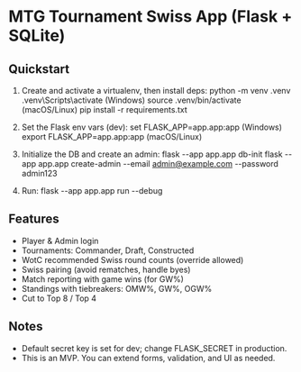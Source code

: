 # MTG Tournament Swiss App (Flask + SQLite)

## Quickstart
1) Create and activate a virtualenv, then install deps:
   python -m venv .venv
   .venv\Scripts\activate   (Windows)
   source .venv/bin/activate  (macOS/Linux)
   pip install -r requirements.txt

2) Set the Flask env vars (dev):
   set FLASK_APP=app.app:app     (Windows)
   export FLASK_APP=app.app:app  (macOS/Linux)

3) Initialize the DB and create an admin:
   flask --app app.app db-init
   flask --app app.app create-admin --email admin@example.com --password admin123

4) Run:
   flask --app app.app run --debug

## Features
- Player & Admin login
- Tournaments: Commander, Draft, Constructed
- WotC recommended Swiss round counts (override allowed)
- Swiss pairing (avoid rematches, handle byes)
- Match reporting with game wins (for GW%)
- Standings with tiebreakers: OMW%, GW%, OGW%
- Cut to Top 8 / Top 4

## Notes
- Default secret key is set for dev; change FLASK_SECRET in production.
- This is an MVP. You can extend forms, validation, and UI as needed.
